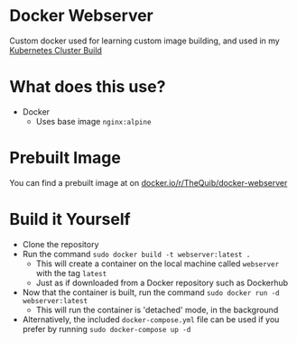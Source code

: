 # Docker Webserver
Custom docker used for learning custom image building, and used in my [Kubernetes Cluster Build](https://github.com/TheQuib/k3s)

# What does this use?
 - Docker
   - Uses base image `nginx:alpine`

# Prebuilt Image
You can find a prebuilt image at on [docker.io/r/TheQuib/docker-webserver](http://docker.io/r/thequib/docker-webserver)

# Build it Yourself
 - Clone the repository
 - Run the command `sudo docker build -t webserver:latest .`
   - This will create a container on the local machine called `webserver` with the tag `latest`
   - Just as if downloaded from a Docker repository such as Dockerhub
 - Now that the container is built, run the command `sudo docker run -d webserver:latest`
   - This will run the container is 'detached' mode, in the background
 - Alternatively, the included `docker-compose.yml` file can be used if you prefer by running `sudo docker-compose up -d`